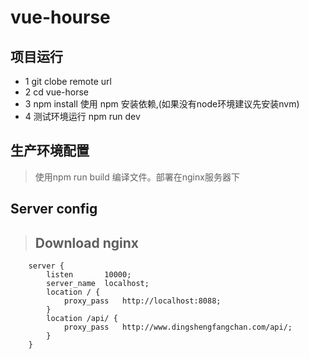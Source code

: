 # vue-hourse

## 项目运行
* 1 git clobe remote url
* 2 cd vue-horse
* 3 npm install  使用 npm 安装依赖,(如果没有node环境建议先安装nvm)
* 4 测试环境运行 npm run dev
## 生产环境配置
> 使用npm run build 编译文件。部署在nginx服务器下

## Server config
> ## Download nginx
````
    server {
        listen       10000;
        server_name  localhost;
        location / {
            proxy_pass   http://localhost:8088;
        }
        location /api/ {
            proxy_pass   http://www.dingshengfangchan.com/api/;
        }
    }
 ````
